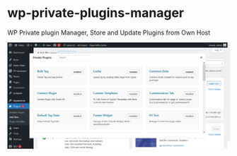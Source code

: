 # wp-private-plugins-manager
WP Private plugin Manager, Store and Update Plugins from Own Host
 
![ScreenShot](https://github.com/AponAhmed/wp-private-plugins-manager/blob/main/ss.png?raw=true)
